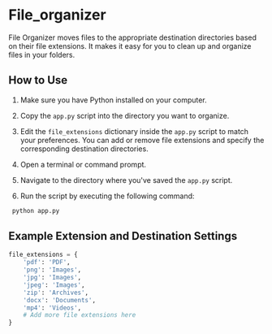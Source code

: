 # File_organizer
File Organizer moves files to the appropriate destination directories based on their file extensions. It makes it easy for you to clean up and organize files in your folders.

## How to Use

1. Make sure you have Python installed on your computer.

2. Copy the `app.py` script into the directory you want to organize.

3. Edit the `file_extensions` dictionary inside the `app.py` script to match your preferences. You can add or remove file extensions and specify the corresponding destination directories.

4. Open a terminal or command prompt.

5. Navigate to the directory where you've saved the `app.py` script.

6. Run the script by executing the following command:

  ```bash
   python app.py
  ```

## Example Extension and Destination Settings
```python
file_extensions = {
    'pdf': 'PDF',
    'png': 'Images',
    'jpg': 'Images',
    'jpeg': 'Images',
    'zip': 'Archives',
    'docx': 'Documents',
    'mp4': 'Videos',
    # Add more file extensions here
}
```





